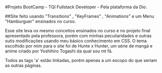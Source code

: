 #Projeto BootCamp - TQI Fullstack Developer  - Pela plataforma da Dio.

##Site feito usando "Transitions" , "KeyFrames" , "Animations" e um Menu "Hamburguer" ensinados no curso.

Esse site leva os mesmo conceitos ensinados no curso e no projeto final apresentado pela professora, porém com minhas peculiaridades e outras sutis modificações usando meu básico conhecimento em CSS.
O tema escolhido por mim para o site foi de Hunte x Hunter, um série de mangá e anime criado por Yoshihiro Togashi da qual sou mt fã.

Todos as tags 'a' estão linkadas, porém apenas a um escopo do que seriam as outras páginas.